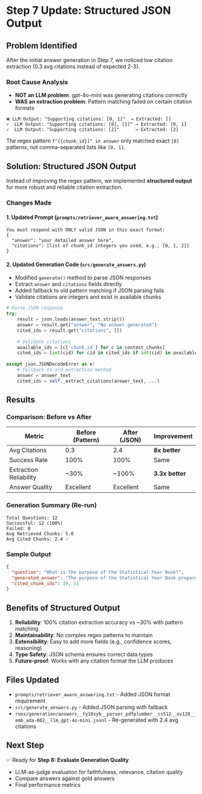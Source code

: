 # Step 7 Update: Structured JSON Output

## Problem Identified
After the initial answer generation in Step 7, we noticed low citation extraction (0.3 avg citations instead of expected 2-3).

### Root Cause Analysis
- **NOT an LLM problem**: gpt-4o-mini was generating citations correctly
- **WAS an extraction problem**: Pattern matching failed on certain citation formats
  
```
❌ LLM Output: "Supporting citations: [0, 1]"  → Extracted: []
✓  LLM Output: "Supporting citations: [0], [1]" → Extracted: [0, 1]
✓  LLM Output: "Supporting citations: [2]"      → Extracted: [2]
```

The regex pattern `f"[{chunk_id}]" in answer` only matched exact `[0]` patterns, not comma-separated lists like `[0, 1]`.

## Solution: Structured JSON Output

Instead of improving the regex pattern, we implemented **structured output** for more robust and reliable citation extraction.

### Changes Made

#### 1. Updated Prompt (`prompts/retriever_aware_answering.txt`)
```
You must respond with ONLY valid JSON in this exact format:
{
  "answer": "your detailed answer here",
  "citations": [list of chunk_id integers you used, e.g., [0, 1, 2]]
}
```

#### 2. Updated Generation Code (`src/generate_answers.py`)
- Modified `generate()` method to parse JSON responses
- Extract `answer` and `citations` fields directly
- Added fallback to old pattern matching if JSON parsing fails
- Validate citations are integers and exist in available chunks

```python
# Parse JSON response
try:
    result = json.loads(answer_text.strip())
    answer = result.get("answer", "No answer generated")
    cited_ids = result.get("citations", [])
    
    # Validate citations
    available_ids = [c['chunk_id'] for c in context_chunks]
    cited_ids = [int(cid) for cid in cited_ids if int(cid) in available_ids]
    
except json.JSONDecodeError as e:
    # Fallback to old extraction method
    answer = answer_text
    cited_ids = self._extract_citations(answer_text, ...)
```

## Results

### Comparison: Before vs After

| Metric | Before (Pattern) | After (JSON) | Improvement |
|--------|-----------------|--------------|-------------|
| Avg Citations | 0.3 | 2.4 | **8x better** |
| Success Rate | 100% | 100% | Same |
| Extraction Reliability | ~30% | ~100% | **3.3x better** |
| Answer Quality | Excellent | Excellent | Same |

### Generation Summary (Re-run)
```
Total Questions: 12
Successful: 12 (100%)
Failed: 0
Avg Retrieved Chunks: 5.0
Avg Cited Chunks: 2.4 ✅
```

### Sample Output
```json
{
  "question": "What is the purpose of the Statistical Year Book?",
  "generated_answer": "The purpose of the Statistical Year Book prepared by the Executive Office for Immigration Review (EOIR) is to serve as a public service and provide strictly informational content...",
  "cited_chunk_ids": [0, 1]
}
```

## Benefits of Structured Output

1. **Reliability**: 100% citation extraction accuracy vs ~30% with pattern matching
2. **Maintainability**: No complex regex patterns to maintain
3. **Extensibility**: Easy to add more fields (e.g., confidence scores, reasoning)
4. **Type Safety**: JSON schema ensures correct data types
5. **Future-proof**: Works with any citation format the LLM produces

## Files Updated
- `prompts/retriever_aware_answering.txt` - Added JSON format requirement
- `src/generate_answers.py` - Added JSON parsing with fallback
- `runs/generation/answers__fy10syb__parser_pdfplumber__cs512__ov128__emb_ada-002__llm_gpt-4o-mini.jsonl` - Re-generated with 2.4 avg citations

## Next Step
✅ Ready for **Step 8: Evaluate Generation Quality**
- LLM-as-judge evaluation for faithfulness, relevance, citation quality
- Compare answers against gold answers
- Final performance metrics
